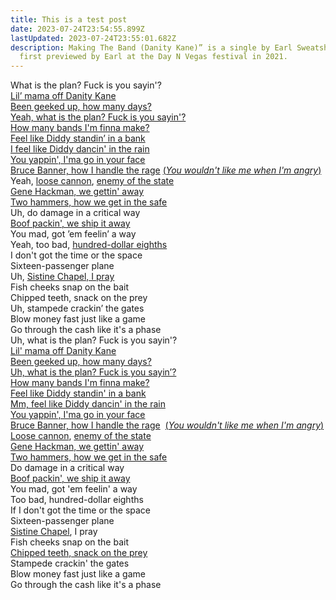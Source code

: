 ```yaml
---
title: This is a test post
date: 2023-07-24T23:54:55.899Z
lastUpdated: 2023-07-24T23:55:01.682Z
description: Making The Band (Danity Kane)” is a single by Earl Sweatshirt,
  first previewed by Earl at the Day N Vegas festival in 2021.
---
```

What is the plan? Fuck is you sayin'?\
[Lil’ mama off Danity Kane\
Been geeked up, how many days?\
Yeah, what is the plan? Fuck is you sayin'?\
How many bands I'm finna make?\
Feel like Diddy standin’ in a bank\
I feel like Diddy dancin' in the rain](https://genius.com/27390384/Earl-sweatshirt-making-the-band-danity-kane/Lil-mama-off-danity-kane-been-geeked-up-how-many-days-yeah-what-is-the-plan-fuck-is-you-sayin-how-many-bands-im-finna-make-feel-like-diddy-standin-in-a-bank-i-feel-like-diddy-dancin-in-the-rain)\
[You yappin', I'ma go in your face\
Bruce Banner, how I handle the rage](https://genius.com/27390393/Earl-sweatshirt-making-the-band-danity-kane/You-yappin-ima-go-in-your-face-bruce-banner-how-i-handle-the-rage) [(*You wouldn't like me when I'm angry*)](https://genius.com/27376404/Earl-sweatshirt-making-the-band-danity-kane/You-wouldnt-like-me-when-im-angry)\
Yeah, [loose cannon](https://genius.com/27371485/Earl-sweatshirt-making-the-band-danity-kane/Loose-cannon), [enemy of the state](https://genius.com/27371493/Earl-sweatshirt-making-the-band-danity-kane/Enemy-of-the-state)\
[Gene Hackman, we gettin' away\
Two hammers, how we get in the safe](https://genius.com/27390496/Earl-sweatshirt-making-the-band-danity-kane/Gene-hackman-we-gettin-away-two-hammers-how-we-get-in-the-safe)\
Uh, do damage in a critical way\
[Boof packin', we ship it away](https://genius.com/27371555/Earl-sweatshirt-making-the-band-danity-kane/Boof-packin-we-ship-it-away)\
You mad, got ’em feelin’ a way\
Yeah, too bad, [hundred-dollar eighths](https://genius.com/29098830/Earl-sweatshirt-making-the-band-danity-kane/Hundred-dollar-eighths)\
I don't got the time or the space\
Sixteen-passenger plane\
Uh, [Sistine Chapel, I pray](https://genius.com/28900647/Earl-sweatshirt-making-the-band-danity-kane/Sistine-chapel-i-pray)\
Fish cheeks snap on the bait\
Chipped teeth, snack on the prey\
Uh, stampede crackin’ the gates\
Blow money fast just like a game\
Go through the cash like it's a phase\
Uh, what is the plan? Fuck is you sayin'?\
[Lil' mama off Danity Kane\
Been geeked up, how many days?\
Uh, what is the plan? Fuck is you sayin’?\
How many bands I'm finna make?\
Feel like Diddy standin' in a bank\
Mm, feel like Diddy dancin' in the rain](https://genius.com/27390384/Earl-sweatshirt-making-the-band-danity-kane/Lil-mama-off-danity-kane-been-geeked-up-how-many-days-yeah-what-is-the-plan-fuck-is-you-sayin-how-many-bands-im-finna-make-feel-like-diddy-standin-in-a-bank-i-feel-like-diddy-dancin-in-the-rain)\
[You yappin', I'ma go in your face\
Bruce Banner, how I handle the rage](https://genius.com/27390393/Earl-sweatshirt-making-the-band-danity-kane/You-yappin-ima-go-in-your-face-bruce-banner-how-i-handle-the-rage)  [(*You wouldn't like me when I'm angry*)](https://genius.com/27376404/Earl-sweatshirt-making-the-band-danity-kane/You-wouldnt-like-me-when-im-angry)\
[Loose cannon](https://genius.com/27371485/Earl-sweatshirt-making-the-band-danity-kane/Loose-cannon), [enemy of the state](https://genius.com/27371493/Earl-sweatshirt-making-the-band-danity-kane/Enemy-of-the-state)\
[Gene Hackman, we gettin' away\
Two hammers, how we get in the safe](https://genius.com/27390496/Earl-sweatshirt-making-the-band-danity-kane/Gene-hackman-we-gettin-away-two-hammers-how-we-get-in-the-safe)\
Do damage in a critical way\
[Boof packin', we ship it away](https://genius.com/27371555/Earl-sweatshirt-making-the-band-danity-kane/Boof-packin-we-ship-it-away)\
You mad, got 'em feelin' a way\
Too bad, hundred-dollar eighths\
If I don't got the time or the space\
Sixteen-passenger plane\
[Sistine Chapel](https://genius.com/27511606/Earl-sweatshirt-making-the-band-danity-kane/Sistine-chapel), I pray\
Fish cheeks snap on the bait\
[Chipped teeth, snack on the prey](https://genius.com/28836242/Earl-sweatshirt-making-the-band-danity-kane/Chipped-teeth-snack-on-the-prey)\
Stampede crackin' the gates\
Blow money fast just like a game\
Go through the cash like it's a phase